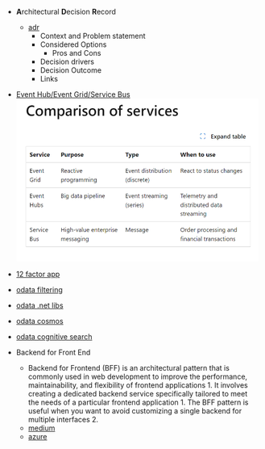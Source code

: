 * **A**rchitectural **D**ecision **R**ecord
  * [adr](http://thinkrelevance.com/blog/2011/11/15/documenting-architecture-decisions)
    * Context and Problem statement
    * Considered Options
      * Pros and Cons
    * Decision drivers
    * Decision Outcome
    * Links
  
* [Event Hub/Event Grid/Service Bus](https://learn.microsoft.com/en-us/azure/service-bus-messaging/compare-messaging-services)
  ![azure-message-comparision](./azure-message-comparision.png)
* [12 factor app](https://12factor.net/)
* [odata filtering](http://docs.oasis-open.org/odata/odata/v4.01/odata-v4.01-part2-url-conventions.html#sec_SystemQueryOptionfilter)
* [odata .net libs](https://learn.microsoft.com/en-us/dotnet/api/overview/odata-dotnet/)
* [odata cosmos](https://devblogs.microsoft.com/odata/integrating-cosmos-db-with-odata-part-1/)
* [odata cognitive search](https://learn.microsoft.com/en-us/azure/search/query-odata-filter-orderby-syntax)
* Backend for Front End
  * Backend for Frontend (BFF) is an architectural pattern that is commonly used in web development to improve the performance, maintainability, and flexibility of frontend applications 1. It involves creating a dedicated backend service specifically tailored to meet the needs of a particular frontend application 1. The BFF pattern is useful when you want to avoid customizing a single backend for multiple interfaces 2.
  * [medium](https://medium.com/@mohan.velegacherla/what-is-backend-for-frontend-bff-and-how-it-protects-your-apis-39e315d3fc3d)
  * [azure](https://learn.microsoft.com/en-us/azure/architecture/patterns/backends-for-frontends)
